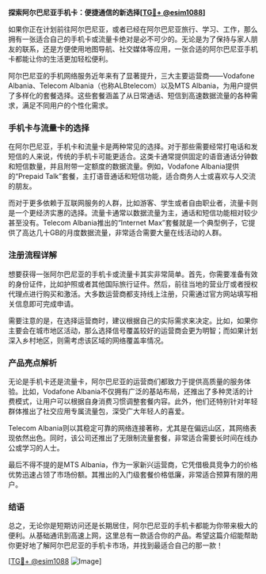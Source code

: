 **探索阿尔巴尼亚手机卡：便捷通信的新选择[[TG💪+ @esim1088](https://t.me/s/esim1088)]**

如果你正在计划前往阿尔巴尼亚，或者已经在阿尔巴尼亚旅行、学习、工作，那么拥有一张适合自己的手机卡或流量卡绝对是必不可少的。无论是为了保持与家人朋友的联系，还是方便使用地图导航、社交媒体等应用，一张合适的阿尔巴尼亚手机卡都能让你的生活更加轻松便利。

阿尔巴尼亚的手机网络服务近年来有了显著提升，三大主要运营商——Vodafone Albania、Telecom Albania（也称ALBtelecom）以及MTS Albania，为用户提供了多样化的套餐选择。这些套餐涵盖了从日常通话、短信到高速数据流量的各种需求，满足不同用户的个性化需求。

### 手机卡与流量卡的选择

在阿尔巴尼亚，手机卡和流量卡是两种常见的选择。对于那些需要经常打电话和发短信的人来说，传统的手机卡可能更适合。这类卡通常提供固定的语音通话分钟数和短信数量，并且附带一定额度的数据流量。例如，Vodafone Albania提供的“Prepaid Talk”套餐，主打语音通话和短信功能，适合商务人士或喜欢与人交流的朋友。

而对于更多依赖于互联网服务的人群，比如游客、学生或者自由职业者，流量卡则是一个更经济实惠的选择。流量卡通常以数据流量为主，通话和短信功能相对较少甚至没有。Telecom Albania推出的“Internet Max”套餐就是一个典型例子，它提供了高达几十GB的月度数据流量，非常适合需要大量在线活动的人群。

### 注册流程详解

想要获得一张阿尔巴尼亚的手机卡或流量卡其实非常简单。首先，你需要准备有效的身份证件，比如护照或者其他国际旅行证件。然后，前往当地的营业厅或者授权代理点进行购买和激活。大多数运营商都支持线上注册，只需通过官方网站填写相关信息即可完成申请。

需要注意的是，在选择运营商时，建议根据自己的实际需求来决定。比如，如果你主要会在城市地区活动，那么选择信号覆盖较好的运营商会更为明智；而如果计划深入乡村地区，则需考虑该区域的网络覆盖率情况。

### 产品亮点解析

无论是手机卡还是流量卡，阿尔巴尼亚的运营商们都致力于提供高质量的服务体验。比如，Vodafone Albania不仅拥有广泛的基站布局，还推出了多种灵活的计费模式，让用户可以根据自身消费习惯调整套餐内容。此外，他们还特别针对年轻群体推出了社交应用专属流量包，深受广大年轻人的喜爱。

Telecom Albania则以其稳定可靠的网络连接著称，尤其是在偏远山区，其网络表现依然出色。同时，该公司还推出了无限制流量套餐，非常适合需要长时间在线办公或学习的人士。

最后不得不提的是MTS Albania，作为一家新兴运营商，它凭借极具竞争力的价格优势迅速占领了市场份额。其推出的入门级套餐价格低廉，非常适合预算有限的用户。

### 结语

总之，无论你是短期访问还是长期居住，阿尔巴尼亚的手机卡都能为你带来极大的便利。从基础通讯到高速上网，这里总有一款适合你的产品。希望这篇介绍能帮助你更好地了解阿尔巴尼亚的手机卡市场，并找到最适合自己的那一款！

[[TG💪+ @esim1088](https://t.me/s/esim1088) ![Image](https://i.postimg.cc/4NQfJmqS/Snipaste-2025-05-13-00-14-12.png)]